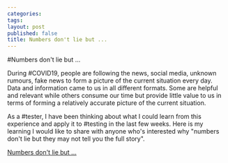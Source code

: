 ```yaml
---
categories: 
tags: 
layout: post
published: false
title: Numbers don't lie but ...
---
```

#Numbers don't lie but ...

During #COVID19, people are following the news, social media, unknown rumours, fake news to form a picture of the current situation every day. Data and information came to us in all different formats. Some are helpful and relevant while others consume our time but provide little value to us in terms of forming a relatively accurate picture of the current situation.

As a #tester, I have been thinking about what I could learn from this experience and apply it to #testing in the last few weeks. Here is my learning I would like to share with anyone who's interested why "numbers don't lie but they may not tell you the full story".

[Numbers don't lie but ...](https://www.linkedin.com/pulse/numbers-dont-lie-luke-liu-testermindset/?published=t&trackingId=1dODRATKTy2Y9OjAo6mBDw%3D%3D)






